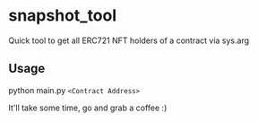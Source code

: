 # snapshot_tool
Quick tool to get all ERC721 NFT holders of a contract via sys.arg

## Usage

python main.py `<Contract Address>`

It'll take some time, go and grab a coffee :)
